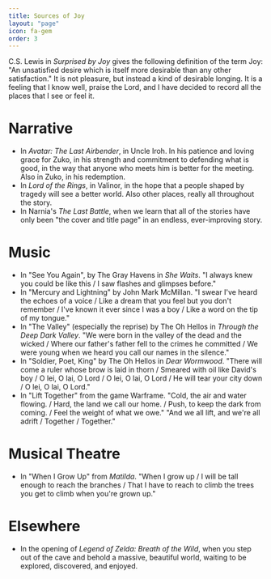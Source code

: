```yaml
---
title: Sources of Joy
layout: "page"
icon: fa-gem
order: 3
---
```


C.S. Lewis in *Surprised by Joy*
gives the following definition of the term Joy:
"An unsatisfied desire which is itself
more desirable than any other satisfaction."
It is not pleasure, but instead a kind of desirable longing.
It is a feeling that I know well, praise the Lord,
and I have decided to record all the places that I see or feel it.

# Narrative
* In *Avatar: The Last Airbender*, in Uncle Iroh.
  In his patience and loving grace for Zuko,
  in his strength and commitment to defending what is good,
  in the way that anyone who meets him is better for the meeting.
  Also in Zuko, in his redemption.
* In *Lord of the Rings*, in Valinor,
  in the hope that a people shaped by tragedy will see a better world.
  Also other places, really all throughout the story.
* In Narnia's *The Last Battle*,
  when we learn that all of the stories have only been "the cover and title page"
  in an endless, ever-improving story.

# Music
* In "See You Again", by The Gray Havens in *She Waits*.
  "I always knew you could be like this / I saw flashes and glimpses before."
* In "Mercury and Lightning" by John Mark McMillan.
  "I swear I've heard the echoes of a voice /
  Like a dream that you feel but you don't remember /
  I've known it ever since I was a boy /
  Like a word on the tip of my tongue."
* In "The Valley" (especially the reprise) by The Oh Hellos in
  *Through the Deep Dark Valley*.
  "We were born in the valley of the dead and the wicked /
  Where our father's father fell to the crimes he committed /
  We were young when we heard you call our names in the silence."
* In "Soldier, Poet, King" by The Oh Hellos in *Dear Wormwood*.
  "There will come a ruler whose brow is laid in thorn /
  Smeared with oil like David's boy /
  O lei, O lai, O Lord /
  O lei, O lai, O Lord /
  He will tear your city down /
  O lei, O lai, O Lord."
* In "Lift Together" from the game Warframe.
  "Cold, the air and water flowing. /
  Hard, the land we call our home. /
  Push, to keep the dark from coming. /
  Feel the weight of what we owe."
  "And we all lift, and we're all adrift /
  Together / Together."

# Musical Theatre
* In "When I Grow Up" from *Matilda*.
  "When I grow up /
  I will be tall enough to reach the branches /
  That I have to reach to climb the trees you get to climb when you're grown up."

# Elsewhere
* In the opening of *Legend of Zelda: Breath of the Wild*,
  when you step out of the cave and behold a massive, beautiful world,
  waiting to be explored, discovered, and enjoyed.
